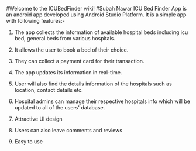 #Welcome to the ICUBedFinder wiki!
#Subah Nawar
ICU Bed Finder App is an android app developed using Android Studio Platform. It is a simple app with following features:-
1. The app collects the information of available hospital beds including icu bed, general beds from various hospitals.

2. It allows the user to book a bed of their choice. 

3. They can collect a payment card for their transaction.
 
4. The app updates its information in real-time. 

5. User will also find the details information of the hospitals such as location, contact details etc. 

6. Hospital admins can manage their respective hospitals info which will be updated to all of the users' database.

7. Attractive UI design

8. Users can also leave comments and reviews

9. Easy to use

